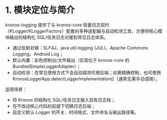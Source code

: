 # 1. 模块定位与简介

kronos-logging 提供了与 kronos-core 轻量日志契约（KLogger/KLoggerFactory）配套的多种适配器与自动检测工具，方便将核心模块输出的结构化 SQL/任务日志对接到常见日志体系。

- 通过反射对接：SLF4J、java.util.logging (JUL)、Apache Commons Logging、Android Log；
- 默认内置：彩色控制台/文件输出（实现位于 kronos-core 的 BundledSimpleLoggerAdapter）；
- 自动检测：在常见使用方式下会自动探测可用后端；如需精确控制，也可使用 KronosLoggerApp.detectLoggerImplementation()（通常无需手动调用）。

适用场景：
- 将 Kronos 的结构化 SQL/任务日志接入现有日志栈；
- 在不改动核心代码的前提下切换日志后端；
- 自定义默认 Logger 的开关、时间格式、文件命名与输出路径等。
